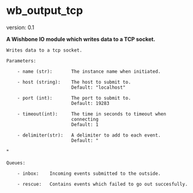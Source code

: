 wb_output_tcp
=============

version: 0.1

**A Wishbone IO module which writes data to a TCP socket.**

    Writes data to a tcp socket.

    Parameters:

        - name (str):       The instance name when initiated.

        - host (string):    The host to submit to.
                            Default: "localhost"

        - port (int):       The port to submit to.
                            Default: 19283

        - timeout(int):     The time in seconds to timeout when
                            connecting
                            Default: 1

        - delimiter(str):   A delimiter to add to each event.
                            Default: "
"

    Queues:

        - inbox:    Incoming events submitted to the outside.

        - rescue:   Contains events which failed to go out succesfully.


    
